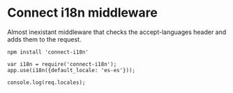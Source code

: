 # Connect i18n middleware

Almost inexistant middleware that checks the accept-languages
header and adds them to the request.

    npm install 'connect-i18n'

    var i18n = require('connect-i18n');
    app.use(i18n({default_locale: 'es-es'}));

    console.log(req.locales);
